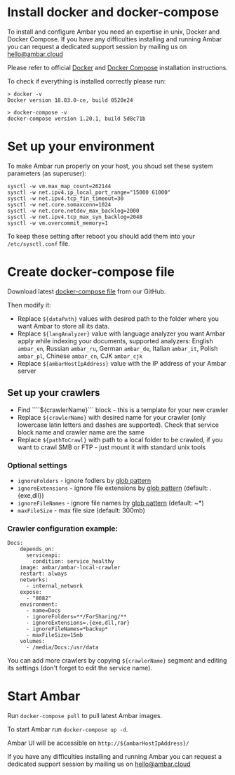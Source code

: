 # Install docker and docker-compose

To install and configure Ambar you need an expertise in unix, Docker and Docker Compose.
If you have any difficulties installing and running Ambar you can request a dedicated support session by mailing us on [hello@ambar.cloud](mailto:hello@ambar.cloud)

Please refer to official [Docker](https://docs.docker.com/install/) and [Docker Compose](https://docs.docker.com/compose/install/) installation instructions.

To check if everything is installed correctly please run:

```
> docker -v
Docker version 18.03.0-ce, build 0520e24

> docker-compose -v
docker-compose version 1.20.1, build 5d8c71b
```

# Set up your environment

To make Ambar run properly on your host, you shoud set these system parameters (as superuser):

```
sysctl -w vm.max_map_count=262144
sysctl -w net.ipv4.ip_local_port_range="15000 61000"
sysctl -w net.ipv4.tcp_fin_timeout=30
sysctl -w net.core.somaxconn=1024
sysctl -w net.core.netdev_max_backlog=2000
sysctl -w net.ipv4.tcp_max_syn_backlog=2048
sysctl -w vm.overcommit_memory=1
```

To keep these setting after reboot you should add them into your `/etc/sysctl.conf` file.


# Create docker-compose file

Download latest [docker-compose file](https://github.com/RD17/ambar/blob/master/docker-compose.yml) from our GitHub.

Then modify it:

- Replace ```${dataPath}``` values with desired path to the folder where you want Ambar to store all its data.
- Replace ```${langAnalyzer}``` value with language analyzer you want Ambar apply while indexing your documents, supported analyzers: English ```ambar_en```, Russian ```ambar_ru```, German ```ambar_de```, Italian ```ambar_it```, Polish ```ambar_pl```, Chinese ```ambar_cn```, CJK ```ambar_cjk```
- Replace ```${ambarHostIpAddress}``` value with the IP address of your Ambar server

## Set up your crawlers

- Find ````${crawlerName}``` block - this is a template for your new crawler
- Replace ```${crawlerName}``` with desired name for your crawler (only lowercase latin letters and dashes are supported). Check that service block name and  crawler name are the same
- Replace ```${pathToCrawl}``` with path to a local folder to be crawled, if you want to crawl SMB or FTP - just mount it with standard unix tools

### Optional settings
- `ignoreFolders` - ignore fodlers by [glob pattern](https://github.com/isaacs/node-glob#glob-primer)
- `ignoreExtensions` - ignore file extensions by [glob pattern](https://github.com/isaacs/node-glob#glob-primer) (default: .{exe,dll})
- `ignoreFileNames` - ignore file names by [glob pattern](https://github.com/isaacs/node-glob#glob-primer) (default: ~*)
- `maxFileSize` - max file size (default: 300mb)

### Crawler configuration example:
```
Docs:
    depends_on: 
      serviceapi: 
        condition: service_healthy 
    image: ambar/ambar-local-crawler
    restart: always
    networks:
      - internal_network
    expose:
      - "8082"
    environment:      
      - name=Docs
      - ignoreFolders=**/ForSharing/**
      - ignoreExtensions=.{exe,dll,rar}
      - ignoreFileNames=*backup*
      - maxFileSize=15mb
    volumes:
      - /media/Docs:/usr/data
```


You can add more crawlers by copying ```${crawlerName}``` segment and editing its settings (don't forget to edit the service name).

# Start Ambar

Run ```docker-compose pull``` to pull latest Ambar images.

To start Ambar run ```docker-compose up -d```.

Ambar UI will be accessible on ```http://${ambarHostIpAddress}/```

If you have any difficulties installing and running Ambar you can request a dedicated support session by mailing us on [hello@ambar.cloud](mailto:hello@ambar.cloud)